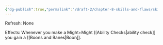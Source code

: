 ```yaml
---
{"dg-publish":true,"permalink":"/draft-2/chapter-8-skills-and-flaws/skill-list/might/rank-1/mighty/"}
---
```


Refresh: None

Effects:
Whenever you make a Might+Might [[Ability Checks\|ability check]] you gain a [[Boons and Banes\|Boon]].

